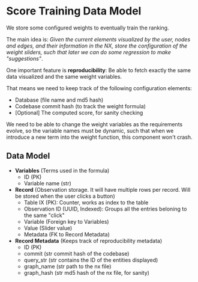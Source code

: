 # Score Training Data Model

We store some configured weights to eventually train the ranking.

The main idea is: _Given the current elements visualized by the user, nodes and edges, and their information in the NX, store the configuration of the weight sliders, such that later we can do some regression to make "suggestions"_.

One important feature is __reproducibility__: Be able to fetch exactly the same data visualized and the same weight variables.

That means we need to keep track of the following configuration elements:

- Database (file name and md5 hash)
- Codebase commit hash (to track the weight formula)
- [Optional] The computed score, for sanity checking

We need to be able to change the weight variables as the requirements evolve, so the variable names must be dynamic, such that when we introduce a new term into the weight function, this component won't crash.

## Data Model

- __Variables__ (Terms used in the formula)
  - ID (PK)
  - Variable name (str)
- __Record__ (Observation storage. It will have multiple rows per record. Will be stored when the user clicks a button)
  - Table IX (PK): Counter, works as index to the table
  - Observation ID (UUID, Indexed): Groups all the entries beloning to the same "click"
  - Variable (Foreign key to Variables)
  - Value (Slider value)
  - Metadata (FK to Record Metadata)
- __Record Metadata__ (Keeps track of reproducibility metadata)
  - ID (PK)
  - commit (str commit hash of the codebase)
  - query_str (str contains the ID of the entities displayed)
  - graph_name (str path to the nx file)
  - graph_hash (str md5 hash of the nx file, for sanity)